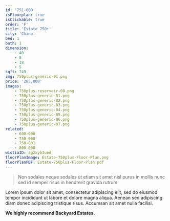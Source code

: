```yaml
---
id: '751-000'
isFloorplan: true
isClickable: true
order: 'F'
title: 'Estate 750+'
city: 'Chino'
bed: 1
bath: 1
dimension:
    - 40
    - 8
    - 18
    - 5
sqft: 749
img: 750plus-generic-01.png
price: '285,000'
images:
    - 750plus-reservoir-00.png
    - 750plus-generic-01.png
    - 750plus-generic-02.png
    - 750plus-generic-03.png
    - 750plus-generic-04.png
    - 750plus-generic-05.png
    - 750plus-generic-06.png
    - 750plus-generic-07.png
related:
    - 600-000
    - 750-000
    - 750-001
    - 800-000
wistiaID: ag2xyb3ued
floorPlanImage: Estate-750plus-Floor-Plan.png
floorPlanPDF: Estate-750plus-Floor-Plan.pdf
---
```


> Non sodales neque sodales ut etiam sit amet nisl purus in mollis nunc sed id semper risus in hendrerit gravida rutrum

Lorem ipsum dolor sit amet, consectetur adipiscing elit, sed do eiusmod tempor incididunt ut labore et dolore magna aliqua. Aenean sed adipiscing diam donec adipiscing tristique risus. Accumsan sit amet nulla facilisi.

**We highly recommend Backyard Estates.**
